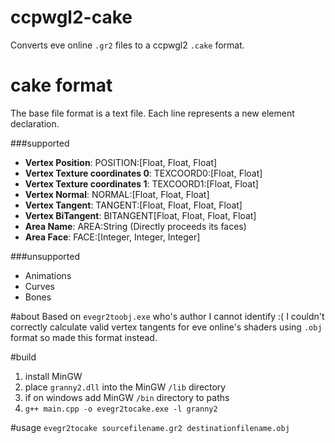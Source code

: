 # ccpwgl2-cake
Converts eve online `.gr2` files to a ccpwgl2 `.cake` format. 

# cake format
The base file format is a text file.
Each line represents a new element declaration.

###supported
* **Vertex Position**: POSITION:[Float, Float, Float]
* **Vertex Texture coordinates 0**: TEXCOORD0:[Float, Float]
* **Vertex Texture coordinates 1**: TEXCOORD1:[Float, Float]
* **Vertex Normal**: NORMAL:[Float, Float, Float]
* **Vertex Tangent**: TANGENT:[Float, Float, Float, Float]
* **Vertex BiTangent**: BITANGENT[Float, Float, Float, Float]
* **Area Name**: AREA:String (Directly proceeds its faces)
* **Area Face**: FACE:[Integer, Integer, Integer]

###unsupported
- Animations
- Curves
- Bones

#about
Based on `evegr2toobj.exe` who's author I cannot identify :(
I couldn't correctly calculate valid vertex tangents for eve online's shaders using `.obj` format so made this format instead.

#build
1. install MinGW
2. place `granny2.dll` into the MinGW `/lib` directory
3. if on windows add MinGW `/bin` directory to paths
4. `g++ main.cpp -o evegr2tocake.exe -l granny2` 

#usage
`evegr2tocake sourcefilename.gr2 destinationfilename.obj`
